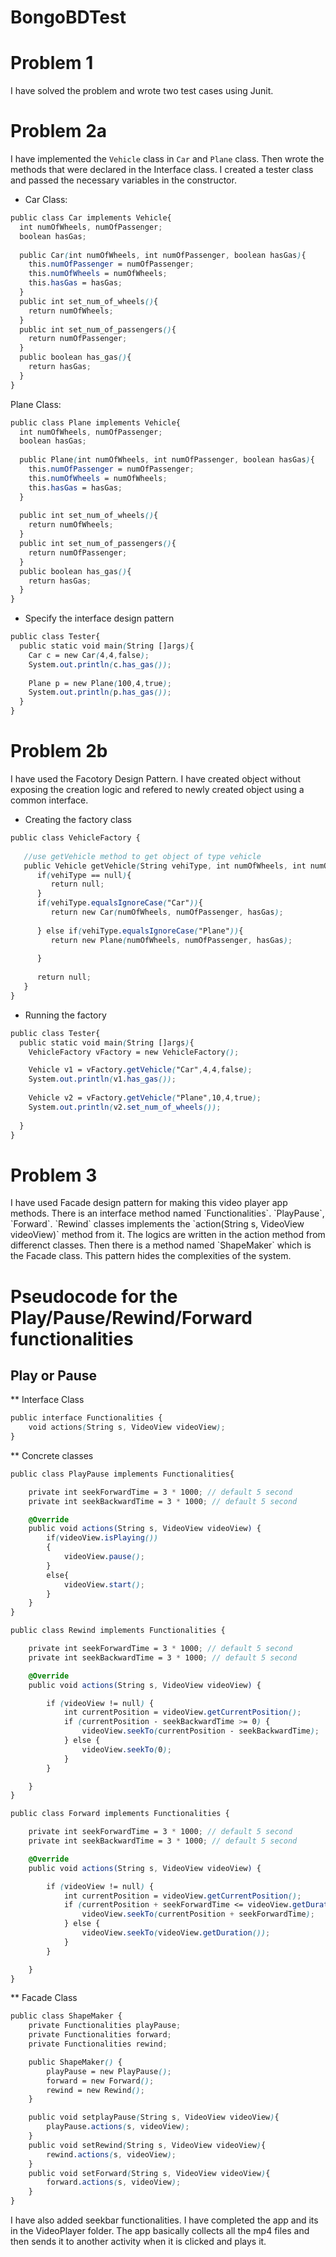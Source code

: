 # BongoBDTest

<h1>Problem 1</h1>

I have solved the problem and wrote two test cases using Junit.

<h1>Problem 2a</h1>

I have implemented the `Vehicle` class in `Car` and `Plane` class. Then wrote the methods that were declared in the Interface class. I created a tester class and passed the necessary variables in the constructor. 

* Car Class:

```scss
public class Car implements Vehicle{
  int numOfWheels, numOfPassenger;
  boolean hasGas;
  
  public Car(int numOfWheels, int numOfPassenger, boolean hasGas){
    this.numOfPassenger = numOfPassenger;
    this.numOfWheels = numOfWheels;
    this.hasGas = hasGas;
  }
  public int set_num_of_wheels(){
    return numOfWheels;
  }
  public int set_num_of_passengers(){
    return numOfPassenger;
  }
  public boolean has_gas(){
    return hasGas;
  }
}

```
Plane Class:

```scss
public class Plane implements Vehicle{
  int numOfWheels, numOfPassenger;
  boolean hasGas;
  
  public Plane(int numOfWheels, int numOfPassenger, boolean hasGas){
    this.numOfPassenger = numOfPassenger;
    this.numOfWheels = numOfWheels;
    this.hasGas = hasGas;
  }
  
  public int set_num_of_wheels(){
    return numOfWheels;
  }
  public int set_num_of_passengers(){
    return numOfPassenger;
  }
  public boolean has_gas(){
    return hasGas;
  }
}
```
* Specify the interface design pattern

```scss
public class Tester{
  public static void main(String []args){
    Car c = new Car(4,4,false);
    System.out.println(c.has_gas());
    
    Plane p = new Plane(100,4,true);
    System.out.println(p.has_gas());
  }
}
```
<h1>Problem 2b</h1>
I have used the Facotory Design Pattern. I have created object without exposing the creation logic and refered to newly created object using a common interface.

* Creating the factory class
```scss
public class VehicleFactory {
 
   //use getVehicle method to get object of type vehicle 
   public Vehicle getVehicle(String vehiType, int numOfWheels, int numOfPassenger, boolean hasGas){
      if(vehiType == null){
         return null;
      }  
      if(vehiType.equalsIgnoreCase("Car")){
         return new Car(numOfWheels, numOfPassenger, hasGas);
         
      } else if(vehiType.equalsIgnoreCase("Plane")){
         return new Plane(numOfWheels, numOfPassenger, hasGas);
         
      }
      
      return null;
   }
}
```
* Running the factory

```scss
public class Tester{
  public static void main(String []args){
    VehicleFactory vFactory = new VehicleFactory();

    Vehicle v1 = vFactory.getVehicle("Car",4,4,false);
    System.out.println(v1.has_gas());
    
    Vehicle v2 = vFactory.getVehicle("Plane",10,4,true);
    System.out.println(v2.set_num_of_wheels());
    
  }
}
```

<h1>Problem 3</h1>
I have used Facade design pattern for making this video player app methods.
There is an interface method named `Functionalities`. `PlayPause`, `Forward`. `Rewind` classes implements the `action(String s, VideoView videoView)` method from it. The logics are written in the action method from differenct classes. Then there is a method named `ShapeMaker` which is the Facade class. This pattern hides the complexities of the system.

<h1>Pseudocode for the Play/Pause/Rewind/Forward functionalities</h1> 
<h2>Play or Pause</h2>

** Interface Class
```scss
public interface Functionalities {
    void actions(String s, VideoView videoView);
}
```
** Concrete classes
```scss
public class PlayPause implements Functionalities{

    private int seekForwardTime = 3 * 1000; // default 5 second
    private int seekBackwardTime = 3 * 1000; // default 5 second

    @Override
    public void actions(String s, VideoView videoView) {
        if(videoView.isPlaying())
        {
            videoView.pause();
        }
        else{
            videoView.start();
        }
    }
}
```
```scss
public class Rewind implements Functionalities {

    private int seekForwardTime = 3 * 1000; // default 5 second
    private int seekBackwardTime = 3 * 1000; // default 5 second

    @Override
    public void actions(String s, VideoView videoView) {

        if (videoView != null) {
            int currentPosition = videoView.getCurrentPosition();
            if (currentPosition - seekBackwardTime >= 0) {
                videoView.seekTo(currentPosition - seekBackwardTime);
            } else {
                videoView.seekTo(0);
            }
        }

    }
}
```
```scss
public class Forward implements Functionalities {

    private int seekForwardTime = 3 * 1000; // default 5 second
    private int seekBackwardTime = 3 * 1000; // default 5 second

    @Override
    public void actions(String s, VideoView videoView) {

        if (videoView != null) {
            int currentPosition = videoView.getCurrentPosition();
            if (currentPosition + seekForwardTime <= videoView.getDuration()) {
                videoView.seekTo(currentPosition + seekForwardTime);
            } else {
                videoView.seekTo(videoView.getDuration());
            }
        }

    }
}
```
** Facade Class

```scss
public class ShapeMaker {
    private Functionalities playPause;
    private Functionalities forward;
    private Functionalities rewind;

    public ShapeMaker() {
        playPause = new PlayPause();
        forward = new Forward();
        rewind = new Rewind();
    }

    public void setplayPause(String s, VideoView videoView){
        playPause.actions(s, videoView);
    }
    public void setRewind(String s, VideoView videoView){
        rewind.actions(s, videoView);
    }
    public void setForward(String s, VideoView videoView){
        forward.actions(s, videoView);
    }
}
```
I have also added seekbar functionalities. I have completed the app and its in the VideoPlayer folder. The app basically collects all the mp4 files and then sends it to another activity when it is clicked and plays it.

